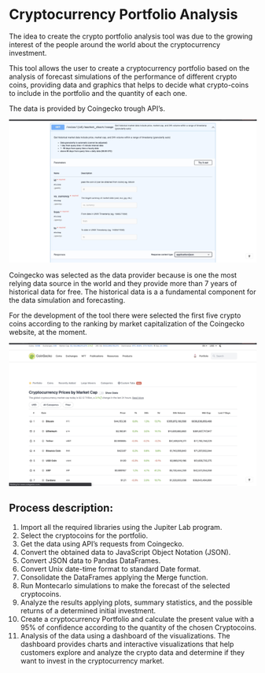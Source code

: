 # Cryptocurrency Portfolio Analysis

The idea to create the crypto portfolio analysis tool was due to the growing interest of the people around the world about the cryptocurrency investment.

This tool allows the user to create a cryptocurrency portfolio based on the analysis of forecast simulations of the performance of different crypto coins, providing data and graphics that helps to decide what crypto-coins to include in the portfolio and the quantity of each one.

The data is provided by Coingecko trough API’s. 

![Coingecko api](api.png)

Coingecko was selected as the data provider because is one the most relying data source in the world and they provide more than 7 years of historical data for free. The historical data is a a fundamental component for the data simulation and forecasting.

For the development of the tool there were selected the first five crypto coins according to the ranking by market capitalization of the Coingecko website, at the moment. 

![Coingecko website](coingecko.png)

## Process description:

1. Import all the required libraries using the Jupiter Lab program. 
2. Select the cryptocoins for the portfolio.
3. Get the data using API’s requests from Coingecko.
4. Convert the obtained data to JavaScript Object Notation (JSON).
5. Convert JSON data to Pandas DataFrames.
6. Convert Unix date-time format to standard Date format.
7. Consolidate the DataFrames applying the Merge function.
8. Run Montecarlo simulations to make the forecast of the selected cryptocoins.
9. Analyze the results applying plots, summary statistics, and the possible returns of a determined initial investment.
10. Create a cryptocurrency Portfolio and calculate the present value with a 95% of confidence according to the quantity of the chosen Cryptocoins.
11. Analysis of the data using a dashboard of the visualizations. The dashboard provides charts and interactive visualizations that help customers explore and analyze the crypto data and determine if they want to invest in the cryptocurrency market. 
